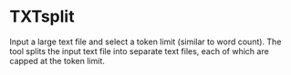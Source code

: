 # TXTsplit
Input a large text file and select a token limit (similar to word count).
The tool splits the input text file into separate text files, each of which are capped at the token limit.

